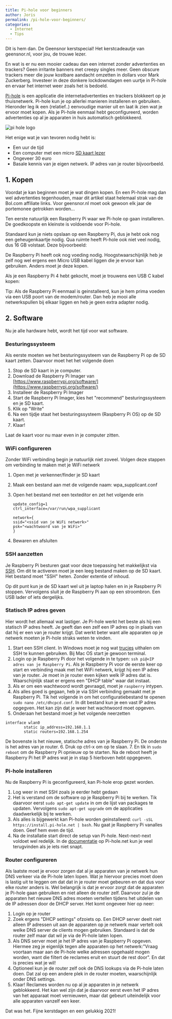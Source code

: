 ```yaml
---
title: Pi-hole voor beginners
author: Joris
permalink: /pi-hole-voor-beginners/
categories:
  - Internet
  - Tips
---
```


Dit is hem dan. De Geensnor kerstspecial! Het kerstcadeautje van geensnor.nl, voor jou, de trouwe lezer.

En wat is er nu een mooier cadeau dan een internet zonder advertenties en trackers? Geen irritante banners met creepy singles meer. Geen obscure trackers meer die jouw kostbare aandacht omzetten in dollars voor Mark Zuckerberg. Investeer in deze donkere lockdowndagen een uurtje in Pi-hole en ervaar het internet weer zoals het is bedoeld. 

[Pi-hole](https://pi-hole.net/) is een applicatie die internetadvertenties en trackers blokkeert op je thuisnetwerk. Pi-hole kun je op allerlei manieren installeren en gebruiken. Hieronder leg ik een (relatief..) eenvoudige manier uit en laat ik zien wat je ervoor moet kopen. Als je Pi-hole eenmaal hebt geconfigureerd, worden advertenties op al je apparaten in huis automatisch geblokkeerd.

![pi hole logo](https://repository-images.githubusercontent.com/20619036/d86b7900-610a-11e9-811b-100767c1714e)

Het enige wat je van tevoren nodig hebt is:

- Een uur de tijd
- Een computer met een micro [SD kaart lezer](https://partner.bol.com/click/click?p=2&t=url&s=1122314&f=TXL&url=https%3A%2F%2Fwww.bol.com%2Fnl%2Fp%2Fmultifunctionele-usb-kaartlezer-4-in-1-usb-2-0-m2-sd-sdhc-sd-tf-geheugenkaart-smart-reader-blauw%2F9200000101914013%2F&name=Multifunctionele%20USB%20Kaartlezer%204%20in%201%20USB%202.0...)
- Ongeveer 30 euro
- Basale kennis van je eigen netwerk. IP adres van je router bijvoorbeeld.

## 1. Kopen

Voordat je kan beginnen moet je wat dingen kopen. En een Pi-hole mag dan wel advertenties tegenhouden, maar dit artikel staat helemaal strak van de Bol.com affiliate links. Voor geensnor.nl moet ook gewoon elk jaar de portemonee getrokken worden...

Ten eerste natuurlijk een Raspberry Pi waar we Pi-hole op gaan installeren. De goedkoopste en kleinste is voldoende voor Pi-hole.

<script type="text/javascript">var bol_sitebar={"id":"bol_1606041654706", "baseUrl":"partner.bol.com","urlPrefix":"https://aai.bol.com/openapi/services/aai/","productId":"productid=9300000014844610","familyId":"","site_id":"1122314","target":true,"rating":true,"price":true,"deliveryDescription":true,"button":true,"link_name":"Raspberry%20Pi%20Zero%20WH%20%28voorgesoldeerde%20headers%29","link_subid":"","background_color":"#FFFFFF","text_color":"#CB0100","link_color":"#0000FF"};</script><script type="text/javascript" src="https://partner.bol.com/promotion/static/js/partnerProductlink.js" id="bol_1606041654706"></script>

Standaard kun je niets opslaan op een Raspberry Pi, dus je hebt ook nog een geheugenkaartje nodig. Qua ruimte heeft Pi-hole ook niet veel nodig, dus 16 GB volstaat. Deze bijvoorbeeld:

<script type="text/javascript">var bol_sitebar={"id":"bol_1606042535370", "baseUrl":"partner.bol.com","urlPrefix":"https://aai.bol.com/openapi/services/aai/","productId":"productid=9200000080737259","familyId":"","site_id":"1122314","target":true,"rating":true,"price":true,"deliveryDescription":true,"button":true,"link_name":"SanDisk%20Ultra%20Micro%20SDHC%2016GB%20-%20UHSI%20%26%20A1%20-%20me...","link_subid":"","background_color":"#FFFFFF","text_color":"#CB0100","link_color":"#0000FF"};</script><script type="text/javascript" src="https://partner.bol.com/promotion/static/js/partnerProductlink.js" id="bol_1606042535370"></script>

De Raspberry Pi heeft ook nog voeding nodig. Hoogstwaarschijnlijk heb je zelf nog wel ergens een Micro USB kabel liggen die je ervoor kan gebruiken. Anders moet je deze kopen.

<script type="text/javascript">var bol_sitebar={"id":"bol_1607548624897", "baseUrl":"partner.bol.com","urlPrefix":"https://aai.bol.com/openapi/services/aai/","productId":"productid=9200000105915308","familyId":"","site_id":"1122314","target":true,"rating":true,"price":true,"deliveryDescription":true,"button":true,"link_name":"Nedis%20Micro-USB%20naar%20USB%20kabel%20-%20Zwart%20-%201%20meter","link_subid":"","background_color":"#FFFFFF","text_color":"#CB0100","link_color":"#0000FF"};</script><script type="text/javascript" src="https://partner.bol.com/promotion/static/js/partnerProductlink.js" id="bol_1607548624897"></script>

Als je een Raspberry Pi 4 hebt gekocht, moet je trouwens een USB C kabel kopen:

<script type="text/javascript">var bol_sitebar={"id":"bol_1606129921140", "baseUrl":"partner.bol.com","urlPrefix":"https://aai.bol.com/openapi/services/aai/","productId":"productid=9200000092997635","familyId":"","site_id":"1122314","target":true,"rating":true,"price":true,"deliveryDescription":true,"button":true,"link_name":"Haweel%20Gecertificeerde%20Type%20C%20kabel%201%20Meter%20US...","link_subid":"","background_color":"#FFFFFF","text_color":"#CB0100","link_color":"#0000FF"};</script><script type="text/javascript" src="https://partner.bol.com/promotion/static/js/partnerProductlink.js" id="bol_1606129921140"></script>

Tip: Als de Raspberry Pi eenmaal is geinstalleerd, kun je hem prima voeden via een USB poort van de modem/router. Dan heb je mooi alle netwerkspullen bij elkaar liggen en heb je geen extra adapter nodig.

## 2. Software

Nu je alle hardware hebt, wordt het tijd voor wat software.

### Besturingssysteem

Als eerste moeten we het besturingssysteem van de Raspberry Pi op de SD kaart zetten. Daarvoor moet het het volgende doen

1. Stop de SD kaart in je computer. 
2. Download de Raspberry Pi Imager van [https://www.raspberrypi.org/software/](https://www.raspberrypi.org/software/)
3. Installeer de Raspberry Pi Imager
4. Start de Raspberry Pi Imager, kies het "recommend" besturingssysteem en je SD kaart.
5. Klik op "Write"
6. Na een tijdje staat het besturingssysteem (Raspberry Pi OS) op de SD kaart.
7. Klaar!

Laat de kaart voor nu maar even in je computer zitten.

### WiFi configureren

Zonder WiFi verbinding begin je natuurlijk niet zoveel. Volgen deze stappen om verbinding te maken met je WiFi netwerk

1. Open met je verkenner/finder je SD kaart
2. Maak een bestand aan met de volgende naam: wpa_supplicant.conf
3. Open het bestand met een texteditor en zet het volgende erin

    ```
    update_config=1
    ctrl_interface=/var/run/wpa_supplicant

    network={
    ssid="<ssid van je WiFi netwerk>"
    psk="<wachtwoord van je WiFi>"
    }
    ```
4. Bewaren en afsluiten

### SSH aanzetten

Je Raspberry Pi besturen gaat voor deze toepassing het makkelijkst via [SSH](https://nl.wikipedia.org/wiki/Secure_Shell). Om dit te activeren moet je een leeg bestand maken op de SD kaart. Het bestand moet "SSH" heten. Zonder extentie of inhoud.

Op dit punt kun je de SD kaart wel uit je laptop halen en in je Raspberry Pi stoppen. Vervolgens sluit je de Raspberry Pi aan op een stroombron. Een USB lader of iets dergelijks.

### Statisch IP adres geven

Hier wordt het allemaal wat lastiger. Je Pi-hole werkt het beste als hij een statisch IP adres heeft. Je geeft dan een zelf een IP adres op in plaats van dat hij er een van je router krijgt. Dat werkt beter want alle apparaten op je netwerk moeten je Pi-hole straks weten te vinden.

1. Start een SSH client. In Windows moet je nog wat [trucjes](https://www.howtogeek.com/336775/how-to-enable-and-use-windows-10s-built-in-ssh-commands/) uithalen om SSH te kunnen gebruiken. Bij Mac OS start je gewoon terminal.
2. Login op je Raspberry Pi door het volgende in te typen: `ssh pi@<IP adres van je Raspberry Pi`. Als je Raspberry Pi voor de eerste keer op start en verbinding maak met het WiFi netwerk, krijgt hij een IP adres van je router. Je moet in je router even kijken welk IP adres dat is. Waarschijnlijk staat er ergens een "DHCP table" waar dat instaat.
3. Als er om een wachtwoord wordt gevraagd, moet je `raspberry` intypen.
4. Als alles goed is gegaan, heb je via SSH verbinding gemaakt met je Raspberry Pi. Tik het volgende in om het configuratiebestand te openen 
`sudo nano /etc/dhcpcd.conf`. 
In dit bestand kun je een vast IP adres opgegven. Het kan zijn dat je weer het wachtwoord moet opgeven.
5. Onderaan het bestand moet je het volgende neerzetten
```
interface wlan0
        static ip_address=192.168.1.1
        static routers=192.168.1.254
```
De bovenste is het nieuwe, statische adres van je Raspberry Pi. De onderste is het adres van je router. 
6. Druk op ctrl-x om op te slaan.
7. En tik in `sudo reboot` om de Raspberry Pi opnieuw op te starten. Na de reboot heeft je Raspberry Pi het IP adres wat je in stap 5 hierboven hebt opgegeven.

### Pi-hole installeren

Nu de Raspberry Pi is geconfigureerd, kan Pi-hole erop gezet worden.

1. Log weer in met SSH zoals je eerder hebt gedaan
2. Het is verstand om de software op je Raspberry Pi bij te werken. Tik daarvoor eerst `sudo apt-get update` in om de lijst van packages te updaten. Vervolgens `sudo apt-get upgrade` om de applicaties daadwerkelijk bij te werken.
3. Als alles is bijgewerkt kan Pi-hole worden geinstalleerd: `curl -sSL https://install.pi-hole.net | bash`. Nu gaat je Raspberry Pi vanalles doen. Geef hem even de tijd.
4. Na de installatie start direct de setup van Pi-hole. Next-next-next voldoet wel redelijk. In de [documentatie](https://docs.pi-hole.net) op Pi-hole.net kun je veel terugvinden als je iets niet snapt.

### Router configureren

Als laatste moet je ervoor zorgen dat al je apparaten van je netwerk hun DNS verkeer via de Pi-hole laten lopen. Wat je hiervoor precies moet doen is lastig uit te leggen om dat dat in je router moet gebeuren en dat dus voor elke router anders is. Wel belangrijk is dat je ervoor zorgt dat de apparaten je Pi-hole gaan gebruiken en niet alleen de router zelf. Daarvoor zul je de apparaten het nieuwe DNS adres moeten vertellen tijdens het uitdelen van de IP adressen door de DHCP server. Het komt ongeveer hier op neer:
1. Login op je router
2. Zoek ergens "DHCP settings" ofzoiets op. Een DHCP server deelt niet alleen IP adressen uit aan de apparaten op je netwerk maar vertelt ook welke DNS server de clients mogen gebruiken. Standaard is dat de router zelf maar dat wil je via de Pi-hole laten lopen. 
3. Als DNS server moet je het IP adres van je Raspberry Pi opgeven. Hiermee zeg je eigenlijk tegen alle apparaten op het netwerk:"Vraag voortaan maar aan de Pi-hole welke adressen opgehaald mogen worden, want die filtert de reclames eruit en stuurt de rest door". En dat is precies wat je wil!
4. Optioneel kun je de router zelf ook de DNS lookups via de Pi-hole laten doen. Dat zal op een andere plek in de router moeten, waarschijnlijk onder DNS settings.
5. Klaar! Reclames worden nu op al je apparaten in je netwerk geblokkeerd. Het kan wel zijn dat je daarvoor eerst even het IP adres van het apparaat moet vernieuwen, maar dat gebeurt uiteindelijk voor alle apparaten vanzelf een keer.

Dat was het. Fijne kerstdagen en een gelukkig 2021!
